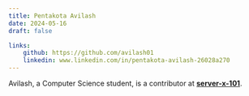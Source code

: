```yaml
---
title: Pentakota Avilash
date: 2024-05-16
draft: false

links: 
    github: https://github.com/avilash01
    linkedin: www.linkedin.com/in/pentakota-avilash-26028a270
---
```


Avilash, a Computer Science student, is a contributor at [**server-x-101**](https://serverx.org.in).
